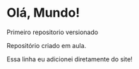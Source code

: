 # Olá, Mundo!
 Primeiro repositorio versionado

Repositório criado em aula.

Essa linha eu adicionei diretamente do site!
